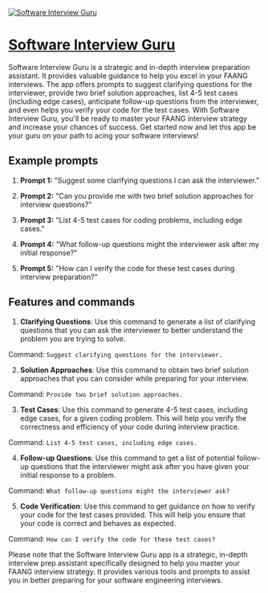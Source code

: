 [![Software Interview Guru](https://files.oaiusercontent.com/file-LWDVW5Ju5KgAW5i5XnaoOwxn?se=2123-10-18T19%3A36%3A02Z&sp=r&sv=2021-08-06&sr=b&rscc=max-age%3D31536000%2C%20immutable&rscd=attachment%3B%20filename%3D857fc767-43fe-4a89-9e5d-3a32d0670eef.png&sig=RPKg8odfSZT%2B/y8hiAkrWA4yjIi9I%2BcD77zXcFOgs/U%3D)](https://chat.openai.com/g/g-Tr5PYvW4s-software-interview-guru)

# [Software Interview Guru](https://chat.openai.com/g/g-Tr5PYvW4s-software-interview-guru)

Software Interview Guru is a strategic and in-depth interview preparation assistant. It provides valuable guidance to help you excel in your FAANG interviews. The app offers prompts to suggest clarifying questions for the interviewer, provide two brief solution approaches, list 4-5 test cases (including edge cases), anticipate follow-up questions from the interviewer, and even helps you verify your code for the test cases. With Software Interview Guru, you'll be ready to master your FAANG interview strategy and increase your chances of success. Get started now and let this app be your guru on your path to acing your software interviews!

## Example prompts

1. **Prompt 1:** "Suggest some clarifying questions I can ask the interviewer."

2. **Prompt 2:** "Can you provide me with two brief solution approaches for interview questions?"

3. **Prompt 3:** "List 4-5 test cases for coding problems, including edge cases."

4. **Prompt 4:** "What follow-up questions might the interviewer ask after my initial response?"

5. **Prompt 5:** "How can I verify the code for these test cases during interview preparation?"

## Features and commands

1. **Clarifying Questions**: Use this command to generate a list of clarifying questions that you can ask the interviewer to better understand the problem you are trying to solve.

Command: `Suggest clarifying questions for the interviewer.`

2. **Solution Approaches**: Use this command to obtain two brief solution approaches that you can consider while preparing for your interview.

Command: `Provide two brief solution approaches.`

3. **Test Cases**: Use this command to generate 4-5 test cases, including edge cases, for a given coding problem. This will help you verify the correctness and efficiency of your code during interview practice.

Command: `List 4-5 test cases, including edge cases.`

4. **Follow-up Questions**: Use this command to get a list of potential follow-up questions that the interviewer might ask after you have given your initial response to a problem.

Command: `What follow-up questions might the interviewer ask?`

5. **Code Verification**: Use this command to get guidance on how to verify your code for the test cases provided. This will help you ensure that your code is correct and behaves as expected.

Command: `How can I verify the code for these test cases?`

Please note that the Software Interview Guru app is a strategic, in-depth interview prep assistant specifically designed to help you master your FAANG interview strategy. It provides various tools and prompts to assist you in better preparing for your software engineering interviews.